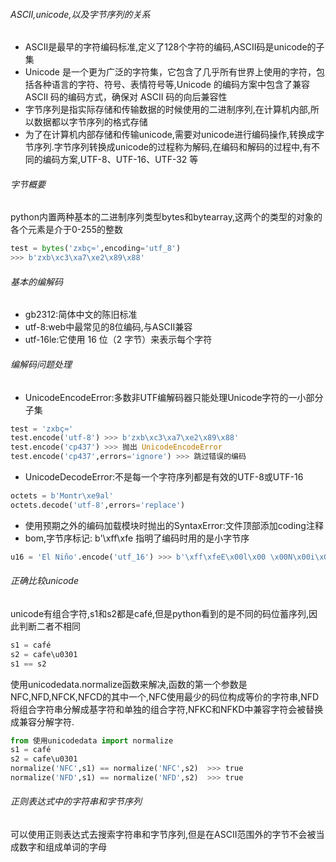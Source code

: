 ###### ASCII,unicode,以及字节序列的关系
- ASCII是最早的字符编码标准,定义了128个字符的编码,ASCII码是unicode的子集
- Unicode 是一个更为广泛的字符集，它包含了几乎所有世界上使用的字符，包括各种语言的字符、符号、表情符号等,Unicode 的编码方案中包含了兼容 ASCII 码的编码方式，确保对 ASCII 码的向后兼容性
- 字节序列是指实际存储和传输数据的时候使用的二进制序列,在计算机内部,所以数据都以字节序列的格式存储
- 为了在计算机内部存储和传输unicode,需要对unicode进行编码操作,转换成字节序列.字节序列转换成unicode的过程称为解码,在编码和解码的过程中,有不同的编码方案,UTF-8、UTF-16、UTF-32 等
###### 字节概要
python内置两种基本的二进制序列类型bytes和bytearray,这两个的类型的对象的各个元素是介于0-255的整数
```python
test = bytes('zxbç≈',encoding='utf_8')
>>> b'zxb\xc3\xa7\xe2\x89\x88'
```
###### 基本的编解码
- gb2312:简体中文的陈旧标准
- utf-8:web中最常见的8位编码,与ASCII兼容
- utf-16le:它使用 16 位（2 字节）来表示每个字符
###### 编解码问题处理
- UnicodeEncodeError:多数非UTF编解码器只能处理Unicode字符的一小部分子集
```python
test = 'zxbç≈'
test.encode('utf-8') >>> b'zxb\xc3\xa7\xe2\x89\x88'
test.encode('cp437') >>> 抛出 UnicodeEncodeError
test.encode('cp437',errors='ignore') >>> 跳过错误的编码
```
- UnicodeDecodeError:不是每一个字符序列都是有效的UTF-8或UTF-16
```python
octets = b'Montr\xe9al'
octets.decode('utf-8',errors='replace')
```
- 使用预期之外的编码加载模块时抛出的SyntaxError:文件顶部添加coding注释
- bom,字节序标记: b'\xff\xfe 指明了编码时用的是小字节序
```python
u16 = 'El Niño'.encode('utf_16') >>> b'\xff\xfeE\x00l\x00 \x00N\x00i\x00\xf1\x00o\x00'
```
###### 正确比较unicode
unicode有组合字符,s1和s2都是café,但是python看到的是不同的码位蓄序列,因此判断二者不相同
```python
s1 = café
s2 = cafe\u0301
s1 == s2
```
使用unicodedata.normalize函数来解决,函数的第一个参数是NFC,NFD,NFCK,NFCD的其中一个,NFC使用最少的码位构成等价的字符串,NFD将组合字符串分解成基字符和单独的组合字符,NFKC和NFKD中兼容字符会被替换成兼容分解字符.
```python
from 使用unicodedata import normalize
s1 = café
s2 = cafe\u0301
normalize('NFC',s1) == normalize('NFC',s2)  >>> true
normalize('NFD',s1) == normalize('NFD',s2)  >>> true
```
###### 正则表达式中的字符串和字节序列
可以使用正则表达式去搜索字符串和字节序列,但是在ASCII范围外的字节不会被当成数字和组成单词的字母